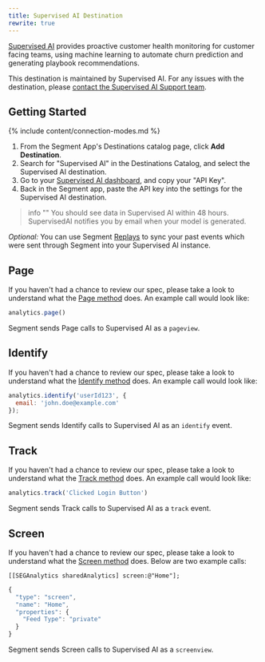 ```yaml
---
title: Supervised AI Destination
rewrite: true
---
```


[Supervised AI](https://supervisedai.com/?utm_source=segmentio&utm_medium=docs&utm_campaign=partners) provides proactive customer health monitoring for customer facing teams, using machine learning to automate churn prediction and generating playbook recommendations.

This destination is maintained by Supervised AI. For any issues with the destination, please [contact the Supervised AI Support team](mailto:support@supervisedai.com).

## Getting Started

{% include content/connection-modes.md %}


1. From the Segment App's Destinations catalog page, click **Add Destination**.
2. Search for "Supervised AI" in the Destinations Catalog, and select the Supervised AI destination.
3. Go to your [Supervised AI dashboard](https://supervisedai.com/integrations), and copy your "API Key". 
4. Back in the Segment app, paste the API key into the settings for the Supervised AI destination.

> info ""
> You should see data in Supervised AI within 48 hours. SupervisedAI notifies you by email when your model is generated.

*Optional:* You can use Segment [Replays](https://segment.com/docs/guides/what-is-replay/) to sync your past events which were sent through Segment into your Supervised AI instance.

## Page

If you haven't had a chance to review our spec, please take a look to understand what the [Page method](https://segment.com/docs/spec/page/) does. An example call would look like:

```js
analytics.page()
```

Segment sends Page calls to Supervised AI as a `pageview`.

## Identify

If you haven't had a chance to review our spec, please take a look to understand what the [Identify method](https://segment.com/docs/spec/identify/) does. An example call would look like:

```js
analytics.identify('userId123', {
  email: 'john.doe@example.com'
});
```

Segment sends Identify calls to Supervised AI as an `identify` event.

## Track

If you haven't had a chance to review our spec, please take a look to understand what the [Track method](https://segment.com/docs/spec/track/) does. An example call would look like:

```js
analytics.track('Clicked Login Button')
```

Segment sends Track calls to Supervised AI as a `track` event.

## Screen

If you haven't had a chance to review our spec, please take a look to understand what the [Screen method](https://segment.com/docs/connections/spec/screen/) does. Below are two example calls:

```objc
[[SEGAnalytics sharedAnalytics] screen:@"Home"];
```

```js
{
  "type": "screen",
  "name": "Home",
  "properties": {
    "Feed Type": "private"
  }
}
```
Segment sends Screen calls to Supervised AI as a `screenview`.
